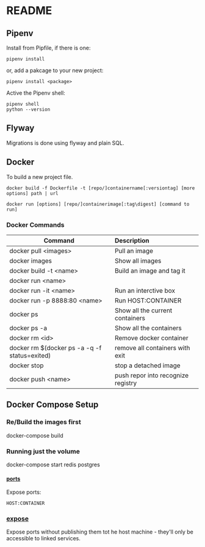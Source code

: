 # README

## Pipenv

Install from Pipfile, if there is one:

```
pipenv install
```

or, add a pakcage to your new project:

```
pipenv install <package>
```

Active the Pipenv shell:

```
pipenv shell
python --version
```

## Flyway

Migrations is done using flyway and plain SQL.

## Docker

To build a new project file.

```
docker build -f Dockerfile -t [repo/]containername[:versiontag] [more options] path | url
```

```
docker run [options] [repo/]containerimage[:tag\digest] [command to run]
```

### Docker Commands
|Command| Description
|- |:----
| docker pull \<images> | Pull an image|
| docker images | Show all images
| docker build -t \<name> | Build an image and tag it
| docker run \<name> | 
| docker run -it \<name> | Run an interctive box
| docker run -p 8888:80 \<name> | Run HOST:CONTAINER
| docker ps | Show all the current containers
| docker ps -a | Show all the containers
| docker rm \<id> | Remove docker container
| docker rm $(docker ps -a -q -f status=exited) | remove all containers with exit
| docker stop <id> | stop a detached image
| docker push \<name> | push repor into recognize registry


## Docker Compose Setup

### Re/Build the images first
docker-compose build

### Running just the volume
docker-compose start redis postgres

#### [ports](https://docs.docker.com/compose/compose-file/#ports)
Expose ports:

```
HOST:CONTAINER
```

### [expose](https://docs.docker.com/compose/compose-file/#expose)
Expose ports without publishing them tot he host machine - they'll only be accessible to linked services.